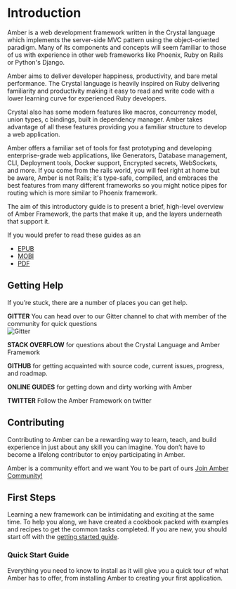 # Introduction

Amber is a web development framework written in the Crystal language which implements the server-side MVC pattern using the object-oriented paradigm. Many of its components and concepts will seem familiar to those of us with experience in other web frameworks like Phoenix, Ruby on Rails or Python's Django.

Amber aims to deliver developer happiness, productivity, and bare metal performance. The Crystal language is heavily inspired on Ruby delivering familiarity and productivity making it easy to read and write code with a lower learning curve for experienced Ruby developers.

Crystal also has some modern features like macros, concurrency model, union types, c bindings, built in dependency manager. Amber takes advantage of all these features providing you a familiar structure to develop a web application.

Amber offers a familiar set of tools for fast prototyping and developing enterprise-grade web applications, like Generators, Database management, CLI, Deployment tools, Docker support, Encrypted secrets, WebSockets, and more. If you come from the rails world, you will feel right at home but be aware, Amber is not Rails; it's type-safe, compiled, and embraces the best features from many different frameworks so you might notice pipes for routing which is more similar to Phoenix framework.

The aim of this introductory guide is to present a brief, high-level overview of Amber Framework, the parts that make it up, and the layers underneath that support it.

If you would prefer to read these guides as an

* [EPUB](https://www.gitbook.com/download/epub/book/amberframework/amberframework) 
* [MOBI](https://www.gitbook.com/download/mobi/book/amberframework/amberframework) 
* [PDF](https://www.gitbook.com/download/pdf/book/amberframework/amberframework)

## Getting Help

If you’re stuck, there are a number of places you can get help.

**GITTER** You can head over to our Gitter channel to chat with member of the community for quick questions  
![Gitter](https://badges.gitter.im/amberframework/amber.svg)

**STACK OVERFLOW** for questions about the Crystal Language and Amber Framework

**GITHUB** for getting acquainted with source code, current issues, progress, and roadmap.

**ONLINE GUIDES** for getting down and dirty working with Amber

**TWITTER** Follow the Amber Framework on twitter

## Contributing

Contributing to Amber can be a rewarding way to learn, teach, and build experience in just about any skill you can imagine. You don’t have to become a lifelong contributor to enjoy participating in Amber.

Amber is a community effort and we want You to be part of ours [Join Amber Community!](https://github.com/amberframework/amber/blob/master/.github/CONTRIBUTING.md)

## First Steps

Learning a new framework can be intimidating and exciting at the same time. To help you along, we have created a cookbook packed with examples and recipes to get the common tasks completed. If you are new, you should start off with the [getting started guide](getting-started/).

### Quick Start Guide

Everything you need to know to install as it will give you a quick tour of what Amber has to offer, from installing Amber to creating your first application.

